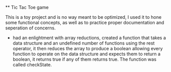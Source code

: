 ** Tic Tac Toe game

This is a toy project and is no way meant to be optimized, I used it to hone some functional concepts, as well as to practice proper documentation and seperation of concerns.

- had an enlightment with array reductions, created a function that takes a data structure and an undefined number of functions using the rest operator, it then reduces the array to produce a boolean allowing every function to operate on the data structure and expects them to return a boolean, it returns true if any of them returns true. The function was called checkState.